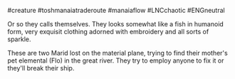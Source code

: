 #creature #toshmanaiatraderoute #manaiaflow #LNCchaotic #ENGneutral 

Or so they calls themselves. They looks somewhat like a fish in humanoid form, very exquisit clothing adorned with embroidery and all sorts of sparkle.

These are two Marid lost on the material plane, trying to find their mother's pet elemental (Flo) in the great river. They try to employ anyone to fix it or they'll break their ship. 




